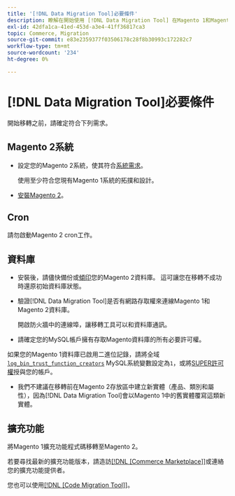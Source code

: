 ```yaml
---
title: '[!DNL Data Migration Tool]必要條件'
description: 瞭解在開始使用 [!DNL Data Migration Tool] 在Magento 1和Magento 2之間傳輸資料之前，您需要做什麼。
exl-id: 42dfa1ca-41ed-453d-a3e4-41ff36817ca3
topic: Commerce, Migration
source-git-commit: e83e2359377f03506178c28f8b30993c172282c7
workflow-type: tm+mt
source-wordcount: '234'
ht-degree: 0%

---
```


# [!DNL Data Migration Tool]必要條件

開始移轉之前，請確定符合下列需求。

## Magento 2系統

* 設定您的Magento 2系統，使其符合[系統需求](../../installation/system-requirements.md)。

  使用至少符合您現有Magento 1系統的拓撲和設計。

* [安裝Magento 2](../../installation/overview.md)。

## Cron

請勿啟動Magento 2 cron工作。

## 資料庫

* 安裝後，請儘快備份或[傾印](https://dev.mysql.com/doc/refman/8.0/en/mysqldump.html)您的Magento 2資料庫。 這可讓您在移轉不成功時還原初始資料庫狀態。

* 驗證[!DNL Data Migration Tool]是否有網路存取權來連線Magento 1和Magento 2資料庫。

  開啟防火牆中的連線埠，讓移轉工具可以和資料庫通訊。

* 請確定您的MySQL帳戶擁有存取Magento資料庫的所有必要許可權。

如果您的Magento 1資料庫已啟用二進位記錄，請將全域[`log_bin_trust_function_creators`](https://dev.mysql.com/doc/refman/5.7/en/server-system-variables.html#sysvar_log_bin_trust_function_creators) MySQL系統變數設定為`1`，或將[SUPER許可權](https://dev.mysql.com/doc/refman/5.7/en/privileges-provided.html#priv_super)授與您的帳戶。

* 我們不建議在移轉前在Magento 2存放區中建立新實體（產品、類別和屬性），因為[!DNL Data Migration Tool]會以Magento 1中的舊實體覆寫這類新實體。

## 擴充功能

將Magento 1擴充功能程式碼移轉至Magento 2。

若要尋找最新的擴充功能版本，請造訪[[!DNL [Commerce Marketplace]]](https://marketplace.magento.com/)或連絡您的擴充功能提供者。

您也可以使用[[!DNL [Code Migration Tool]]](https://github.com/magento-commerce/code-migration/blob/develop/README.md)。
